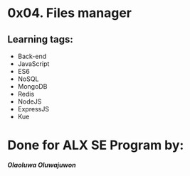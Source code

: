 # 0x04. Files manager

## Learning tags:

- Back-end
- JavaScript
- ES6
- NoSQL
- MongoDB
- Redis
- NodeJS
- ExpressJS
- Kue

# Done for ALX SE Program by:

**_Olaoluwa Oluwajuwon_**
